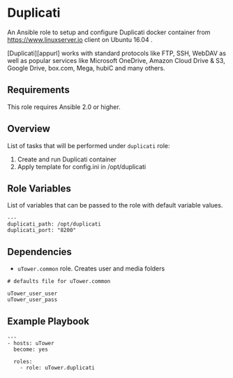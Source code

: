 Duplicati
=========
An Ansible role to setup and configure Duplicati docker container from https://www.linuxserver.io client on Ubuntu 16.04 .

[Duplicati][appurl] works with standard protocols like FTP, SSH, WebDAV as well as popular services like Microsoft OneDrive, Amazon Cloud Drive & S3, Google Drive, box.com, Mega, hubiC and many others.

Requirements
------------

This role requires Ansible 2.0 or higher.

Overview
--------

List of tasks that will be performed under `duplicati` role:

1. Create and run Duplicati container
2. Apply template for config.ini in /opt/duplicati

Role Variables
--------------

List of variables that can be passed to the role with default variable values.

```
---
duplicati_path: /opt/duplicati
duplicati_port: "8200"
```

Dependencies
------------

* `uTower.common` role. Creates user and media folders

```
# defaults file for uTower.common

uTower_user_user
uTower_user_pass
```

Example Playbook
-------------------------
```
---
- hosts: uTower
  become: yes

  roles:
    - role: uTower.duplicati
```
